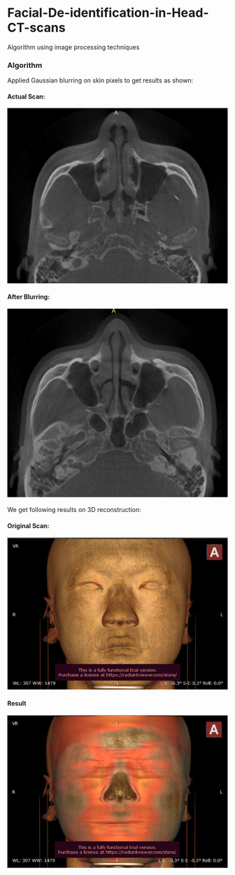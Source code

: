 # Facial-De-identification-in-Head-CT-scans
Algorithm using image processing techniques

### Algorithm 
Applied Gaussian blurring on skin pixels to get results as shown: <br />
#### Actual Scan:
![output](png/5.PNG) <br />
#### After Blurring:
![output](png/7.PNG) <br />
<br />
We get following results on 3D reconstruction:
#### Original Scan:
![output](png/6.PNG) <br />
#### Result
![output](png/8.PNG) <br />
